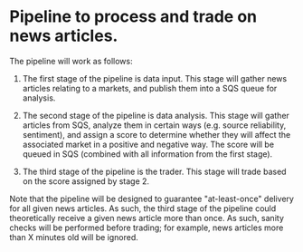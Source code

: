 # Pipeline to process and trade on news articles.

The pipeline will work as follows:

1. The first stage of the pipeline is data input.  This stage will gather news articles relating to a markets, and publish them into a SQS queue for analysis.

2. The second stage of the pipeline is data analysis.  This stage will gather articles from SQS, analyze them in certain ways (e.g. source reliability, sentiment), and assign a score to determine whether they will affect the associated market in a positive and negative way.  The score will be queued in SQS (combined with all information from the first stage).

3. The third stage of the pipeline is the trader.  This stage will trade based on the score assigned by stage 2.  

Note that the pipeline will be designed to guarantee "at-least-once" delivery for all given news articles.  As such, the third stage of the pipeline could theoretically receive a given news article more than once.  As such, sanity checks will be performed before trading; for example, news articles more than X minutes old will be ignored.
